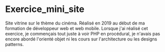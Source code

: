 # Exercice_mini_site
Site vitrine sur le thème du cinéma. Réalisé en 2019 au début de ma formation de développeur web et web mobile. 
Lorsque j'ai réalisé cet exercice, je commençais tout juste à voir PHP en procédural, je n'avais pas encore abordé l'orienté objet ni les cours sur l'architecture ou les designs patterns.

